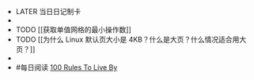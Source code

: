 - LATER  当日日记制卡
-
- TODO [[获取单值网格的最小操作数]]
- TODO [[为什么 Linux 默认页大小是 4KB？什么是大页？什么情况适合用大页？]]
-
- #每日阅读 [100 Rules To Live By](https://druriley.com/100-rules-2020/)